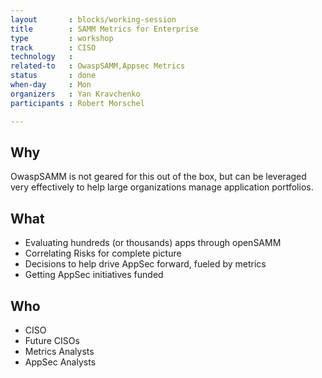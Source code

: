 ```yaml
---
layout       : blocks/working-session
title        : SAMM Metrics for Enterprise
type         : workshop
track        : CISO
technology   :
related-to   : OwaspSAMM,Appsec Metrics
status       : done
when-day     : Mon
organizers   : Yan Kravchenko
participants : Robert Morschel

---
```


## Why

OwaspSAMM is not geared for this out of the box, but can be leveraged very effectively to help large organizations manage application portfolios.

## What

 - Evaluating hundreds (or thousands) apps through openSAMM
 - Correlating Risks for complete picture
 - Decisions to help drive AppSec forward, fueled by metrics
 - Getting AppSec initiatives funded

## Who

 - CISO
 - Future CISOs
 - Metrics Analysts
 - AppSec Analysts
